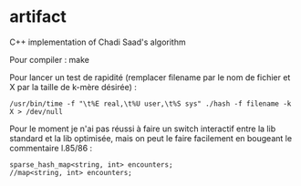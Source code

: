 # artifact

C++ implementation of Chadi Saad's algorithm

Pour compiler :
make

Pour lancer un test de rapidité (remplacer filename par le nom de fichier et X par la taille de k-mère désirée) :

    /usr/bin/time -f "\t%E real,\t%U user,\t%S sys" ./hash -f filename -k X > /dev/null

Pour le moment je n'ai pas réussi à faire un switch interactif entre la lib standard et la lib optimisée, mais on peut le faire facilement en bougeant le commentaire l.85/86 :

    sparse_hash_map<string, int> encounters;
    //map<string, int> encounters;

